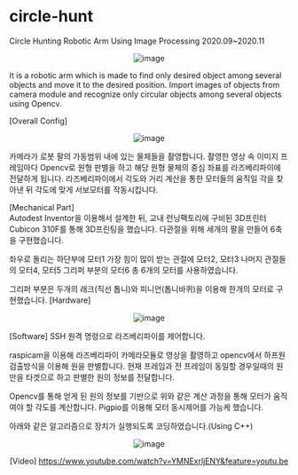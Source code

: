 # circle-hunt
Circle Hunting Robotic Arm Using Image Processing
2020.09~2020.11<div align=center>
![image](https://github.com/moonjayden/circle-hunt/assets/139466574/0128872d-4027-45ba-8511-dda0e81023a9)
<div align=left>
It is a robotic arm which is made to find only desired object among several objects and move it to the desired position. Import images of objects from camera module and recognize only circular objects among several objects using Opencv.

 
[Overall Config]
<div align=center>

![image](https://github.com/moonjayden/circle-hunt/assets/139466574/867ab801-93b9-493b-988a-bc78097bac88)
<div align=left>

 
카메라가 로봇 팔의 가동범위 내에 있는 물체들을 촬영합니다.  촬영한 영상 속 이미지 프레임마다 Opencv로 원형 판별을 하고 해당 원형 물체의 중심 좌표를 라즈베리파이에 전달하게 됩니다. 라즈베리파이에서 각도와 거리 계산을 통한 모터들의 움직일 각을 찾아낸 뒤 각도에 맞게 서보모터를 작동시킵니다. 

[Mechanical Part]  
Autodest Inventor을 이용해서 설계한 뒤, 교내 런닝팩토리에 구비된 3D프린터 Cubicon 310F를 통해 3D프린팅을 했습니다.
다관절을 위해 세개의 팔을 만들어 6축을 구현했습니다.
 
좌우로 돌리는 하단부에 모터1
가장 힘이 많이 받는 관절에 모터2, 모터3
나머지 관절들의 모터4, 모터5
그리퍼 부분의 모터6
총 6개의 모터를 사용하였습니다.
 
그리퍼 부분은 두개의 래크(직선 톱니)와 피니언(톱니바퀴)을 이용해  한개의 모터로 구현했습니다. 
[Hardware]<div align=center>
![image](https://github.com/moonjayden/circle-hunt/assets/139466574/e7dd4199-df17-4497-b40f-f8dc10834bf7)
<div align=left>
[Software]
SSH 원격 명령으로 라즈베리파이를 제어합니다. 
 
raspicam을 이용해 라즈베리파이 카메라모듈로 영상을 촬영하고 opencv에서 하프원 검출방식을 이용해 원을 판별합니다. 현재 프레임과 전 프레임이 동일할 경우일때의 원만을 타겟으로 하고 판별한 원의 정보를 전달합니다.
 
Opencv를 통해 얻게 된 원의 정보를 기반으로 위와 같은 계산 과정을 통해 모터가 움직여야 할 각도를 계산합니다.
Pigpio를 이용해 모터 동시제어를 가능케 했습니다.
 
아래와 같은 알고리즘으로 장치가 실행되도록 코딩하였습니다.(Using C++)<div align=center>
![image](https://github.com/moonjayden/circle-hunt/assets/139466574/498ceaa9-1d85-4c3c-9a9b-bd804cefa63e)

[Video]
https://www.youtube.com/watch?v=YMNExrljENY&feature=youtu.be
 

